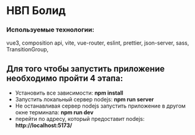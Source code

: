 # НВП Болид
### Используемые технологии:
vue3,
composition api,
vite,
vue-router,
eslint,
prettier,
json-server,
sass,
TransitionGroup,

## Для того чтобы запустить приложение необходимо пройти 4 этапа:
- Установить все зависимости: **npm install**
- Запустить локальный сервер nodejs: **npm run server**
- Не останавливая сервер nodejs запустить приложение в другом окне терминала: **npm run dev**
- перейти по адресу, который предоставит nodejs: **http://localhost:5173/**
